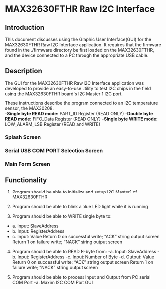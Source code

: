# MAX32630FTHR Raw I2C Interface

## Introduction
This document discusses using the Graphic User Interface(GUI) for the MAX32630FTHR Raw I2C Interface application. It requires that the firmware found in the ./firmware directory be first loaded on the MAX32630FTHR, and the device connected to a PC through the appropriate USB cable.

## Description
The GUI for the MAX32630FTHR Raw I2C Interface application was developed to provide an easy-to-use utility to test I2C chips in the field using the MAX32630FTHR board's I2C Master 1 I2C port. 

These instructions describe the program connected to an I2C temperature sensor, the MAX30208.  
	-**Single byte READ mode:** PART_ID Register (READ ONLY)
	-**Double byte READ mode:** FiFO_Data Register (READ ONLY)
	-**Single byte WRITE mode:** LOW_ALARM_LSB Register (READ and WRITE)

### Splash Screen

### Serial USB COM PORT Selection Screen

### Main Form Screen

## Functionality
1.	Program should be able to initialize and setup I2C Master1 of MAX32630FTHR

2.	Program should be able to blink a blue LED light while it is running

3.	Program should be able to WRITE single byte to: 
- a.  Input: 	SlaveAddress
- b.	Input: 	RegisterAddress
- c.	Input: 	Value
Return 0 on successful write;  “ACK” string output screen 
Return 1 on failure write; “NACK” string output screen

4.	Program should be able to READ N-byte from:
-a.	Input: 	SlaveAddress
-b.	Input: 	RegisterAddress
-c.	Input: 	Number of Byte
-d.	Output: Value
Return 0 on successful write;  “ACK” string output screen 
Return 1 on failure write; “NACK” string output screen

5.	Program should be able to process Input and Output from PC serial COM Port
-a.	Maxim I2C COM Port GUI

